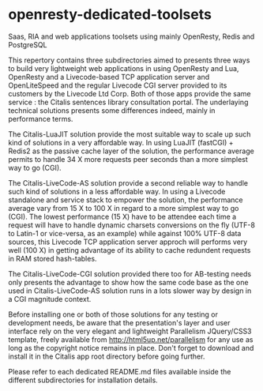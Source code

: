 # openresty-dedicated-toolsets
Saas, RIA and web applications toolsets using mainly OpenResty, Redis and PostgreSQL

This repertory contains three subdirectories aimed to presents three ways to build very lightweight web applications in using OpenResty and Lua, OpenResty and a Livecode-based TCP application server and OpenLiteSpeed and the regular Livecode CGI server provided to its customers by the Livecode Ltd Corp. Both of those apps provide the same service : the Citalis sentences library consultation portal. The underlaying technical solutions presents some differences indeed, mainly in performance terms.

The Citalis-LuaJIT solution provide the most suitable way to scale up such kind of solutions in a very affordable way. In using LuaJIT (fastCGI) + Redis2 as the passive cache layer of the solution, the performance average permits to handle 34 X more requests peer seconds than a more simplest way to go (CGI).

The Citalis-LiveCode-AS solution provide a second reliable way to handle such kind of solutions in a less affordable way. In using a Livecode standalone and service stack to empower the solution, the performance average vary from 15 X to 100 X in regard to a more simplest way to go (CGI). The lowest performance (15 X) have to be attendee each time a request will have to handle dynamic charsets conversions on the fly (UTF-8 to Latin-1 or vice-versa, as an example) while against 100% UTF-8 data sources, this Livecode TCP application server approch will performs very well (100 X) in getting advantage of its ability to cache redundent requests in RAM stored hash-tables.

The Citalis-LiveCode-CGI solution provided there too for AB-testing needs only presents the advantage to show how the same code base as the one used in Citalis-LiveCode-AS solution runs in a lots slower way by design in a CGI magnitude context.

Before installing one or both of those solutions for any testing or development needs, be aware that the presentation's layer and user interface rely on the very elegant and lightweight Parallelism JQuery/CSS3 template, freely available from http://html5up.net/parallelism for any use as long as the copyright notice remains in place. Don't forget to download and install it in the Citalis app root directory before going further.

Please refer to each dedicated README.md files available inside the different subdirectories for installation details.
